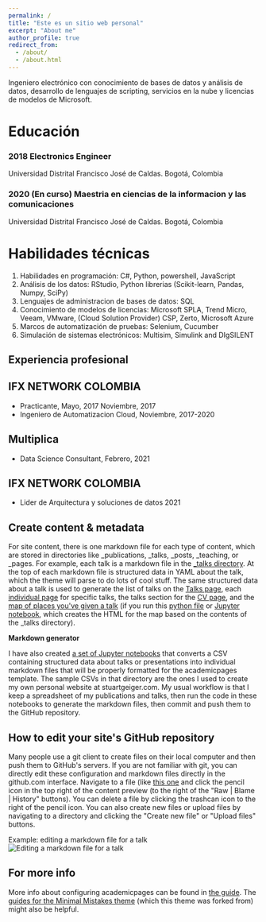 ```yaml
---
permalink: /
title: "Este es un sitio web personal"
excerpt: "About me"
author_profile: true
redirect_from: 
  - /about/
  - /about.html
---
```


Ingeniero electrónico con conocimiento de bases de datos y análisis de datos, desarrollo de lenguajes de scripting, servicios en la nube y licencias de modelos de Microsoft.

Educación
======
### 2018 Electronics Engineer
  Universidad Distrital Francisco José de Caldas. Bogotá, Colombia
### 2020 (En curso) Maestria en ciencias de la informacion y las comunicaciones 
  Universidad Distrital Francisco José de Caldas. Bogotá, Colombia

Habilidades técnicas
======
1. Habilidades en programación: C#, Python, powershell, JavaScript
2. Análisis de los datos: RStudio, Python librerias (Scikit-learn, Pandas, Numpy, SciPy)
3. Lenguajes de administracion de bases de datos: SQL
4. Conocimiento de modelos de licencias: Microsoft SPLA, Trend Micro, Veeam, VMware, (Cloud Solution Provider) CSP, Zerto, Microsoft Azure
5. Marcos de automatización de pruebas: Selenium, Cucumber
6. Simulación de sistemas electrónicos: Multisim, Simulink and DIgSILENT

Experiencia profesional
------
## IFX NETWORK COLOMBIA
* Practicante, Mayo, 2017 Noviembre, 2017
* Ingeniero de Automatizacion Cloud, Noviembre, 2017-2020

## Multiplica
* Data Science Consultant, Febrero, 2021 

## IFX NETWORK COLOMBIA
* Lider de Arquitectura y soluciones de datos 2021

Create content & metadata
------
For site content, there is one markdown file for each type of content, which are stored in directories like _publications, _talks, _posts, _teaching, or _pages. For example, each talk is a markdown file in the [_talks directory](https://github.com/academicpages/academicpages.github.io/tree/master/_talks). At the top of each markdown file is structured data in YAML about the talk, which the theme will parse to do lots of cool stuff. The same structured data about a talk is used to generate the list of talks on the [Talks page](https://academicpages.github.io/talks), each [individual page](https://academicpages.github.io/talks/2012-03-01-talk-1) for specific talks, the talks section for the [CV page](https://academicpages.github.io/cv), and the [map of places you've given a talk](https://academicpages.github.io/talkmap.html) (if you run this [python file](https://github.com/academicpages/academicpages.github.io/blob/master/talkmap.py) or [Jupyter notebook](https://github.com/academicpages/academicpages.github.io/blob/master/talkmap.ipynb), which creates the HTML for the map based on the contents of the _talks directory).

**Markdown generator**

I have also created [a set of Jupyter notebooks](https://github.com/academicpages/academicpages.github.io/tree/master/markdown_generator
) that converts a CSV containing structured data about talks or presentations into individual markdown files that will be properly formatted for the academicpages template. The sample CSVs in that directory are the ones I used to create my own personal website at stuartgeiger.com. My usual workflow is that I keep a spreadsheet of my publications and talks, then run the code in these notebooks to generate the markdown files, then commit and push them to the GitHub repository.

How to edit your site's GitHub repository
------
Many people use a git client to create files on their local computer and then push them to GitHub's servers. If you are not familiar with git, you can directly edit these configuration and markdown files directly in the github.com interface. Navigate to a file (like [this one](https://github.com/academicpages/academicpages.github.io/blob/master/_talks/2012-03-01-talk-1.md) and click the pencil icon in the top right of the content preview (to the right of the "Raw | Blame | History" buttons). You can delete a file by clicking the trashcan icon to the right of the pencil icon. You can also create new files or upload files by navigating to a directory and clicking the "Create new file" or "Upload files" buttons. 

Example: editing a markdown file for a talk
![Editing a markdown file for a talk](/images/editing-talk.png)

For more info
------
More info about configuring academicpages can be found in [the guide](https://academicpages.github.io/markdown/). The [guides for the Minimal Mistakes theme](https://mmistakes.github.io/minimal-mistakes/docs/configuration/) (which this theme was forked from) might also be helpful.
